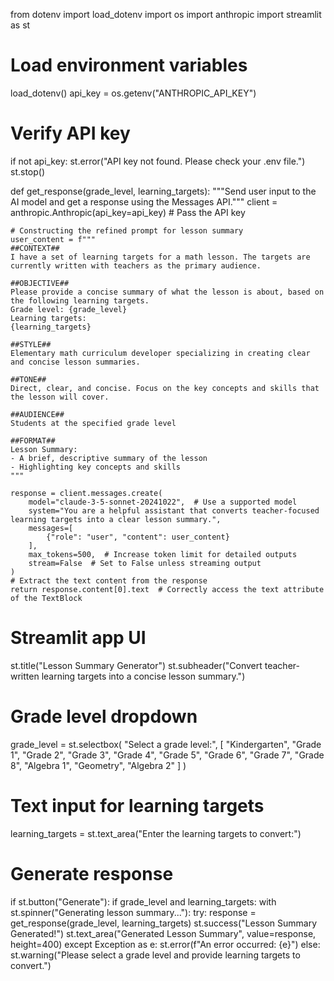from dotenv import load_dotenv
import os
import anthropic
import streamlit as st

# Load environment variables
load_dotenv()
api_key = os.getenv("ANTHROPIC_API_KEY")

# Verify API key
if not api_key:
    st.error("API key not found. Please check your .env file.")
    st.stop()

def get_response(grade_level, learning_targets):
    """Send user input to the AI model and get a response using the Messages API."""
    client = anthropic.Anthropic(api_key=api_key)  # Pass the API key
    
    # Constructing the refined prompt for lesson summary
    user_content = f"""
    ##CONTEXT##
    I have a set of learning targets for a math lesson. The targets are currently written with teachers as the primary audience.
    
    ##OBJECTIVE##
    Please provide a concise summary of what the lesson is about, based on the following learning targets.
    Grade level: {grade_level}
    Learning targets:
    {learning_targets}
    
    ##STYLE##
    Elementary math curriculum developer specializing in creating clear and concise lesson summaries.
    
    ##TONE##
    Direct, clear, and concise. Focus on the key concepts and skills that the lesson will cover.
    
    ##AUDIENCE##
    Students at the specified grade level
    
    ##FORMAT##
    Lesson Summary:
    - A brief, descriptive summary of the lesson
    - Highlighting key concepts and skills
    """
    
    response = client.messages.create(
        model="claude-3-5-sonnet-20241022",  # Use a supported model
        system="You are a helpful assistant that converts teacher-focused learning targets into a clear lesson summary.",
        messages=[
            {"role": "user", "content": user_content}
        ],
        max_tokens=500,  # Increase token limit for detailed outputs
        stream=False  # Set to False unless streaming output
    )
    # Extract the text content from the response
    return response.content[0].text  # Correctly access the text attribute of the TextBlock

# Streamlit app UI
st.title("Lesson Summary Generator")
st.subheader("Convert teacher-written learning targets into a concise lesson summary.")

# Grade level dropdown
grade_level = st.selectbox(
    "Select a grade level:",
    [
        "Kindergarten", "Grade 1", "Grade 2", "Grade 3", "Grade 4", 
        "Grade 5", "Grade 6", "Grade 7", "Grade 8", 
        "Algebra 1", "Geometry", "Algebra 2"
    ]
)

# Text input for learning targets
learning_targets = st.text_area("Enter the learning targets to convert:")

# Generate response
if st.button("Generate"):
    if grade_level and learning_targets:
        with st.spinner("Generating lesson summary..."):
            try:
                response = get_response(grade_level, learning_targets)
                st.success("Lesson Summary Generated!")
                st.text_area("Generated Lesson Summary", value=response, height=400)
            except Exception as e:
                st.error(f"An error occurred: {e}")
    else:
        st.warning("Please select a grade level and provide learning targets to convert.")